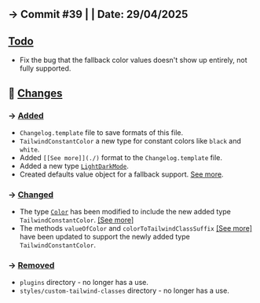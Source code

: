 ## → Commit #39 | | Date: 29/04/2025

## <u>Todo</u>

- Fix the bug that the fallback color values doesn't show up entirely, not fully supported.

## 🔄 <u>Changes</u>

### → <u>Added</u>

- `Changelog.template` file to save formats of this file.
- `TailwindConstantColor` a new type for constant colors like `black` and `white`.
- Added `[[See more]](./)` format to the `Changelog.template` file.
- Added a new type [`LightDarkMode`](./src/components/FormInput.tsx).
- Created defaults value object for a fallback support. [See more](./src/components/FormInput.tsx).

### → <u>Changed</u>

- The type [`Color`](./src/types/color.t.ts) has been modified to include the new added type `TailwindConstantColor`. [[See more]](#-added)
- The methods `valueOfColor` and `colorToTailwindClassSuffix` [[See more]](./src/utils/color.ts)
  <br>have been updated to support the newly added type `TailwindConstantColor`.

### → <u>Removed</u>

- `plugins` directory - no longer has a use.
- `styles/custom-tailwind-classes` directory - no longer has a use.
